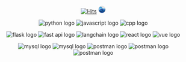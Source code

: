 <div align="center">
  
<!-- ![ga111o github stats](https://github-readme-stats.vercel.app/api?username=ga111o&line_height=20&show_icons=true&theme=dracula) -->

<!-- [![ga111o top languages](https://github-readme-stats.vercel.app/api/top-langs/?username=ga111o&layout=compact)](https://github.com/ga111o/github-readme-stats) -->
<!-- <img src="./img/neofetch.png" style="border-radius:15px; height:165px" /> -->

<!-- <hr/> -->

<br/>

[![Hits](https://hits.seeyoufarm.com/api/count/incr/badge.svg?url=https%3A%2F%2Fgithub.com%2Fga111o&count_bg=%23602002&title_bg=%23EA4F05&title=GitHub&edge_flat=false)](https://hits.seeyoufarm.com)
<a href="https://rateyourmusic.com/~ga11o">
<img src="./img/rym.png" alt="rateyourmusic.com linked icon" style="width:20px;" />
</a>

![python logo](https://img.shields.io/badge/Pyhon-3776AB?style=flat&logo=python&logoColor=white)
![javascript logo](https://img.shields.io/badge/JavaScrip-F7DF1E?style=flat&logo=javascript&logoColor=white)
![cpp logo](https://img.shields.io/badge/C++-00599C?style=flat&logo=cplusplus&logoColor=white)

![flask logo](https://img.shields.io/badge/Flask-00599C?style=flat&logo=flask&logoColor=white)
![fast api logo](https://img.shields.io/badge/FastAPI-009688?style=flat&logo=fastapi&logoColor=white)
![langchain logo](https://img.shields.io/badge/LangChain-1C3C3C?style=flat&logo=langchain&logoColor=white)
![react logo](https://img.shields.io/badge/React-61DAFB?style=flat&logo=react&logoColor=white)
![vue logo](https://img.shields.io/badge/Vue-4FC08D?style=flat&logo=vuedotjs&logoColor=white)


![mysql logo](https://img.shields.io/badge/MySQL-4479A1?style=flat&logo=mysql&logoColor=white)
![mysql logo](https://img.shields.io/badge/SQLite-003B57?style=flat&logo=sqlite&logoColor=white)
![postman logo](https://img.shields.io/badge/Postman-FF6C37?style=flat&logo=postman&logoColor=white)
![postman logo](https://img.shields.io/badge/AmazonEC2-FF9900?style=flat&logo=amazonec2&logoColor=white)
![postman logo](https://img.shields.io/badge/Docker-2496ED?style=flat&logo=docker&logoColor=white)

</div>
